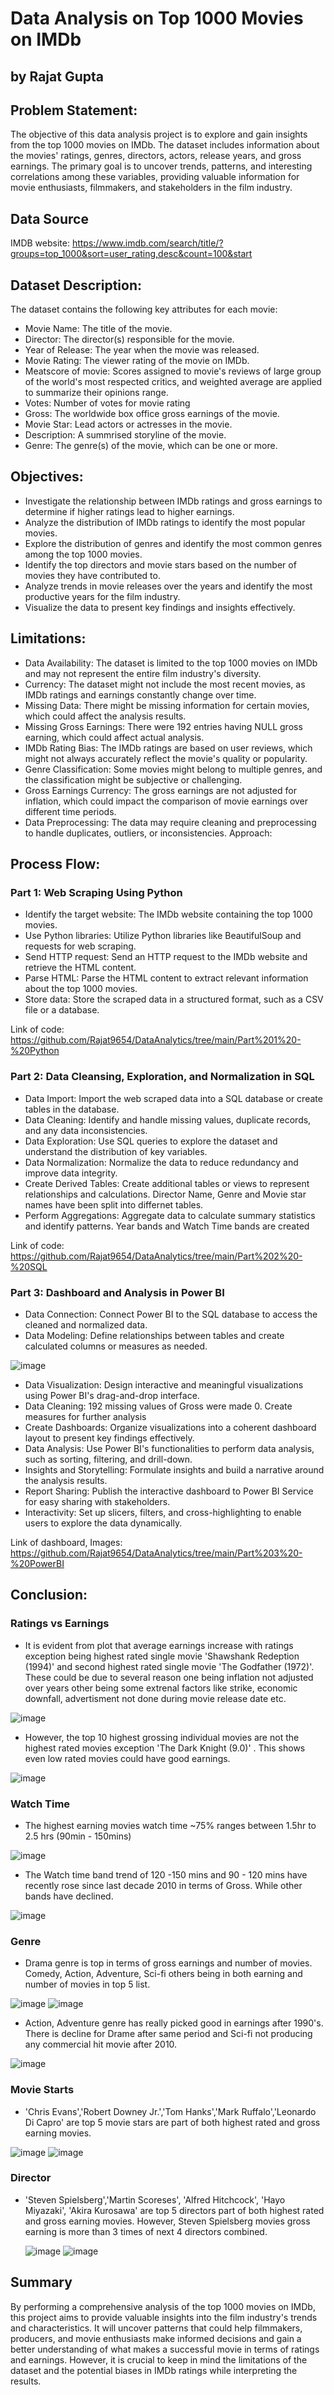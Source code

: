 # Data Analysis on Top 1000 Movies on IMDb
## by Rajat Gupta

## Problem Statement:
The objective of this data analysis project is to explore and gain insights from the top 1000 movies on IMDb. The dataset includes information about the movies' ratings, genres, directors, actors, release years, and gross earnings. The primary goal is to uncover trends, patterns, and interesting correlations among these variables, providing valuable information for movie enthusiasts, filmmakers, and stakeholders in the film industry.

## Data Source
IMDB website: https://www.imdb.com/search/title/?groups=top_1000&sort=user_rating,desc&count=100&start

## Dataset Description:
The dataset contains the following key attributes for each movie:
* Movie Name: The title of the movie.
* Director: The director(s) responsible for the movie.
* Year of Release: The year when the movie was released.
* Movie Rating: The viewer rating of the movie on IMDb.
* Meatscore of movie: Scores assigned to movie's reviews of large group of the world's most respected critics, and weighted average are applied to summarize their opinions range.
* Votes: Number of votes for movie rating
* Gross: The worldwide box office gross earnings of the movie.
* Movie Star: Lead actors or actresses in the movie.
* Description: A summrised storyline of the movie.
* Genre: The genre(s) of the movie, which can be one or more.

## Objectives:
* Investigate the relationship between IMDb ratings and gross earnings to determine if higher ratings lead to higher earnings.
* Analyze the distribution of IMDb ratings to identify the most popular movies.
* Explore the distribution of genres and identify the most common genres among the top 1000 movies.
* Identify the top directors and movie stars based on the number of movies they have contributed to.
* Analyze trends in movie releases over the years and identify the most productive years for the film industry.
* Visualize the data to present key findings and insights effectively.

## Limitations:
* Data Availability: The dataset is limited to the top 1000 movies on IMDb and may not represent the entire film industry's diversity.
* Currency: The dataset might not include the most recent movies, as IMDb ratings and earnings constantly change over time.
* Missing Data: There might be missing information for certain movies, which could affect the analysis results.
* Missing Gross Earnings: There were 192 entries having NULL gross earning, which could affect actual analysis.
* IMDb Rating Bias: The IMDb ratings are based on user reviews, which might not always accurately reflect the movie's quality or popularity.
* Genre Classification: Some movies might belong to multiple genres, and the classification might be subjective or challenging.
* Gross Earnings Currency: The gross earnings are not adjusted for inflation, which could impact the comparison of movie earnings over different time periods.
* Data Preprocessing: The data may require cleaning and preprocessing to handle duplicates, outliers, or inconsistencies.
Approach:

## Process Flow:
### Part 1: Web Scraping Using Python
* Identify the target website: The IMDb website containing the top 1000 movies.
* Use Python libraries: Utilize Python libraries like BeautifulSoup and requests for web scraping.
* Send HTTP request: Send an HTTP request to the IMDb website and retrieve the HTML content.
* Parse HTML: Parse the HTML content to extract relevant information about the top 1000 movies.
* Store data: Store the scraped data in a structured format, such as a CSV file or a database.

Link of code: https://github.com/Rajat9654/DataAnalytics/tree/main/Part%201%20-%20Python

### Part 2: Data Cleansing, Exploration, and Normalization in SQL
* Data Import: Import the web scraped data into a SQL database or create tables in the database.
* Data Cleaning: Identify and handle missing values, duplicate records, and any data inconsistencies.
* Data Exploration: Use SQL queries to explore the dataset and understand the distribution of key variables.
* Data Normalization: Normalize the data to reduce redundancy and improve data integrity.
* Create Derived Tables: Create additional tables or views to represent relationships and calculations. Director Name, Genre and Movie star names have been split into differnet tables.
* Perform Aggregations: Aggregate data to calculate summary statistics and identify patterns. Year bands and Watch Time bands are created 

Link of code: https://github.com/Rajat9654/DataAnalytics/tree/main/Part%202%20-%20SQL

### Part 3: Dashboard and Analysis in Power BI
* Data Connection: Connect Power BI to the SQL database to access the cleaned and normalized data.
* Data Modeling: Define relationships between tables and create calculated columns or measures as needed.

![image](https://github.com/Rajat9654/DataAnalytics/assets/14285722/83405b5f-3ef1-4708-9384-501ef2d7285e)
  
* Data Visualization: Design interactive and meaningful visualizations using Power BI's drag-and-drop interface.
* Data Cleaning: 192 missing values of Gross were made 0. Create measures for further analysis
* Create Dashboards: Organize visualizations into a coherent dashboard layout to present key findings effectively.
* Data Analysis: Use Power BI's functionalities to perform data analysis, such as sorting, filtering, and drill-down.
* Insights and Storytelling: Formulate insights and build a narrative around the analysis results.
* Report Sharing: Publish the interactive dashboard to Power BI Service for easy sharing with stakeholders.
* Interactivity: Set up slicers, filters, and cross-highlighting to enable users to explore the data dynamically.

Link of dashboard, Images: https://github.com/Rajat9654/DataAnalytics/tree/main/Part%203%20-%20PowerBI

## Conclusion:

### Ratings vs Earnings
* It is evident from plot that average earnings increase with ratings exception being highest rated single movie 'Shawshank Redeption (1994)' and second highest rated single movie 'The Godfather (1972)'. These could be due to several reason one being inflation not adjusted over years other being some extrenal factors like strike, economic downfall, advertisment not done during movie release date etc.

![image](https://github.com/Rajat9654/DataAnalytics/assets/14285722/8e1a54da-9ebf-4335-91b0-0f494e95aa40)

* However, the top 10 highest grossing individual movies are not the highest rated movies exception 'The Dark Knight (9.0)' . This shows even low rated movies could have good earnings. 

![image](https://github.com/Rajat9654/DataAnalytics/assets/14285722/e208ad31-1209-48a9-8436-c7e26c7dc0d0)

### Watch Time
* The highest earning movies watch time ~75% ranges between 1.5hr to 2.5 hrs (90min - 150mins) 

![image](https://github.com/Rajat9654/DataAnalytics/assets/14285722/0557f447-95c1-40db-a5d9-7d39f6b10acb)

* The Watch time band trend of 120 -150 mins and 90 - 120 mins have recently rose since last decade 2010 in terms of Gross. While other bands have declined.

![image](https://github.com/Rajat9654/DataAnalytics/assets/14285722/430e10eb-922f-4cb2-9b53-7a8b25ae36f5)

### Genre
* Drama genre is top in terms of gross earnings and number of movies. Comedy, Action, Adventure, Sci-fi others being in both earning and number of movies in top 5 list.

![image](https://github.com/Rajat9654/DataAnalytics/assets/14285722/774cba40-3236-454c-b508-d5c54669dc59)
![image](https://github.com/Rajat9654/DataAnalytics/assets/14285722/22d1cc0a-c815-4eb5-95e8-39496377cdbf)

* Action, Adventure genre has really picked good in earnings after 1990's. There is decline for Drame after same period and Sci-fi not producing any commercial hit movie after 2010.

![image](https://github.com/Rajat9654/DataAnalytics/assets/14285722/e8ebb235-243b-4330-b9bc-e157ffe1003d)

### Movie Starts
* 'Chris Evans','Robert Downey Jr.','Tom Hanks','Mark Ruffalo','Leonardo Di Capro' are top 5 movie stars are part of both highest rated and gross earning movies.

![image](https://github.com/Rajat9654/DataAnalytics/assets/14285722/5721e391-263e-458a-ab07-a61cd861ba17)
![image](https://github.com/Rajat9654/DataAnalytics/assets/14285722/3b9a4cf2-19c7-455e-9c57-1071c2ee2282)

### Director
* 'Steven Spielsberg','Martin Scoreses', 'Alfred Hitchcock', 'Hayo Miyazaki', 'Akira Kurosawa' are top 5 directors part of both highest rated and gross earning movies. However, Steven Spielsberg movies gross earning is more than 3 times of next 4 directors combined.

  ![image](https://github.com/Rajat9654/DataAnalytics/assets/14285722/98d04e1d-513d-43e0-b762-e13951211f78)
![image](https://github.com/Rajat9654/DataAnalytics/assets/14285722/9a41dee4-3d2e-4a9a-bf66-b8870282ba27)

## Summary
By performing a comprehensive analysis of the top 1000 movies on IMDb, this project aims to provide valuable insights into the film industry's trends and characteristics. It will uncover patterns that could help filmmakers, producers, and movie enthusiasts make informed decisions and gain a better understanding of what makes a successful movie in terms of ratings and earnings. However, it is crucial to keep in mind the limitations of the dataset and the potential biases in IMDb ratings while interpreting the results.
